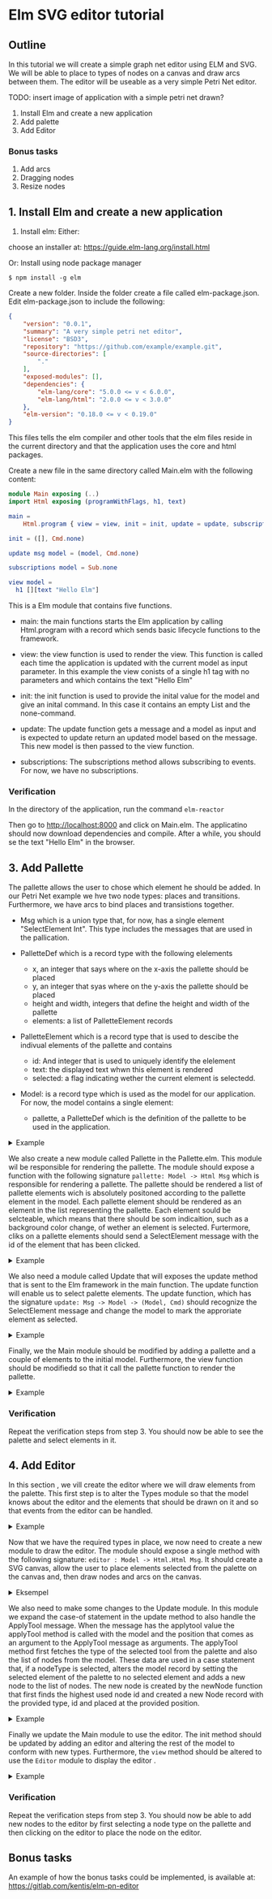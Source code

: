 # Elm SVG editor tutorial 

## Outline


In this tutorial we will create a simple graph net editor using ELM and SVG. We will be able to place to types of nodes on a canvas and draw arcs between them. The editor will be useable as a very simple Petri Net editor.

TODO: insert image of application with a simple petri net drawn?


1. Install Elm and create a new application
3. Add palette
4. Add Editor


### Bonus tasks

1. Add arcs
2. Dragging nodes
3. Resize nodes



## 1. Install Elm and create a new application
1. Install elm:
Either:

choose an installer at: https://guide.elm-lang.org/install.html

Or: 
Install using node package manager
```
$ npm install -g elm
``` 


Create a new folder. Inside the folder create a file called elm-package.json. Edit elm-package.json to include the following:

```json
{
    "version": "0.0.1",
    "summary": "A very simple petri net editor",
    "license": "BSD3",
    "repository": "https://github.com/example/example.git",
    "source-directories": [
        "."
    ],
    "exposed-modules": [],
    "dependencies": {
        "elm-lang/core": "5.0.0 <= v < 6.0.0",
        "elm-lang/html": "2.0.0 <= v < 3.0.0"
    },
    "elm-version": "0.18.0 <= v < 0.19.0"
}
```

This files tells the elm compiler and other tools that the elm files reside in the current directory and that the application uses the core and html packages.

Create a new file in the same directory called Main.elm with the following content:

```elm
module Main exposing (..)
import Html exposing (programWithFlags, h1, text)

main =
    Html.program { view = view, init = init, update = update, subscriptions = subscriptions }

init = ([], Cmd.none)

update msg model = (model, Cmd.none)

subscriptions model = Sub.none

view model =
  h1 [][text "Hello Elm"]
```

This is a Elm module that contains five functions.

- main: the main functions starts the Elm application by calling Html.program with a record which sends basic lifecycle functions to the framework.

- view: the view function is used to render the view. This function is called each time the application is updated with the current model as input parameter. In this example the view conists of a single h1 tag with no parameters and which contains the text "Hello Elm"

- init: the init function is used to provide the inital value for the model and give an inital command. In this case it contains an empty List and the none-command.

- update: The update function gets a message and a model as input and is expected to update return an updated model based on the message. This new  model is then passed to the view function.

- subscriptions: The subscriptions method allows subscribing to events. For now, we have no subscriptions.

### Verification

In the directory of the application, run the command `elm-reactor`

Then go to <http://localhost:8000> and click on Main.elm. The applicatino should now download dependencies and compile. After a while, you should se the text "Hello Elm" in the browser.

## 3. Add Pallette

The pallette allows the user to chose which element he should be added. In our Petri Net example we hve two node types: places and transitions. Furthermore, we have arcs to bind places and transistions together.

- Msg which is a union type that, for now, has a single element "SelectElement Int". This type includes the messages that are used in the pallication.
- PalletteDef which is a record type with the following elelements
  - x, an integer that says where on the x-axis the pallette should be placed
  - y, an integer that syas where on the y-axis the pallette should be placed
  - height and width, integers that define the height and width of the pallette
  - elements: a list of PalletteElement records

- PalletteElement which is a record type that is used to descibe the indivual elements of the pallette and contains
  - id: And integer that is used to uniquely identify the elelement
  - text: the displayed text whwn this element is rendered
  - selected: a flag indicating wether the current element is selectedd.

- Model: is a record type which is used as the model for our application. For now, the model contains a single element:
  - pallette, a PalletteDef which is the definition of the pallette to be used in the application.

<details>
<summary>Example</summary>
<pre><code class="code highlight js-syntax-highlight elm dark" lang="elm">
module Types exposing (..)

type Msg = 
  SelectElement Int

type alias PalletteDef =
  {
    x: Int
    , y: Int
    , height: Int
    , width: Int
    , elements: List PalletteElement
  }

type alias PalletteElement =
  {
    id : Int
  , text: String 
  , selected: Bool
  }

type alias Model = 
  {
    pallette: PalletteDef
  }
</pre></code>

</details>


<!-- This created a single Union type called Msg and several record types. The Msg union type contains a single element SelectElement which is tagged with an Int. This type is used to send messages to the update function based on events such as from the UI.

The next type, which is a record type, named PalletteDef is the definition of a pallette. It contains an x and y that is used to position the pallette as well as the height and width of the pallette. Finally the record contains a list og PalletteElements called elements.

The PalletteElement type is defined -->

We also create a new module called Pallette in the  Pallette.elm. This module wil be responsible for rendering the pallette. The module should expose a function with the following signature ```pallette: Model -> Html Msg``` which is responsible for rendering a pallette. The pallette should be rendered a list of pallette elements wich is absolutely positoned according to the pallette element in the model. Each pallette element should be rendered as an element in the list representing the pallette. Each element sould be selcteable, which means that there should be som indicaition, such as a background color change, of wether an element is selected. Furtermore, cliks on a pallette elements should send a SelectElement message with the id of the element that has been clicked.

<details>
<summary>Example</summary>

<pre><code lang="elm">
module Pallette exposing (pallette)
import Html exposing (..)
import Html.Attributes exposing (..)
import Html.Events exposing (..)
import Types exposing (..)

pallette model =
    ul [Html.Attributes.style [ ("position", "absolute")
                              , ("left", ((toString model.pallette.x)++"px"))
                              , ("top", ((toString model.pallette.y)++"px"))
                              , ("width", ((toString model.pallette.width)++"px"))
                              , ("height", ((toString model.pallette.height)++"px"))
                              , ("margin", "0")
                              , ("padding", "0")
                              , ("text-align", "left")
                              , ("border-right","solid")]
       ]
       (List.map renderElement model.pallette.elements)

renderElement : PalletteElement -> Html Msg
renderElement element =
    li [style (getElementStyle element), onClick (SelectElement element.id) ] [ text element.text ]

getElementStyle : PalletteElement -> List (String, String)
getElementStyle element =
    [
        ("background-color", case element.selected of
                    True ->
                        "gray"
                    _ ->
                        "white"
        )
    ]
</pre></code>

</details>

<!-- This creates the module Palette that exposes the function pallette. The pallette function creates a ul Html element that contains one item for each pallette element from the model. This is achieved by using the List.map function in line XX that calls the renderElement function on each item in the list given by model.pallette.elements and retuns a list of the results of the renderElement function. -->

We also need a module called Update that will exposes the update method that is sent to the Elm framework in the main function. The update function will enable us to select palette elements. The update function, which has the signature
`update: Msg -> Model -> (Model, Cmd)` should recognize the SelectElement message and change the model to mark the approriate element as selected.

<details>
<summary>Example</summary>

```elm

module Update exposing (update)
import Types exposing (..)

update msg model = 
  case msg of
    SelectElement id ->
      ({model | pallette = (selectInPallette model.pallette id)}, Cmd.none)


selectInPallette pallette id =
  {pallette | elements=(List.map 
    (\x -> case x.id == id of 
      True ->
        {x | selected = True}
      False ->
        {x | selected = False}
    )  pallette.elements)}

```

</details>

<!-- The update function contails a switch statement over the Msg type which, for now, only contains the SelectElement value. This will be expanded later, however, for now, the case statement in the update function only hase a single case which selects a pallette element. To do this we use a syntactic trick where we create a new model by taking all the fields in the model except from the pallette which is generated by the selectInPallette function. This dunction uses the same syntactic trick together with the List.map function to select the element which id is given as a paramter to the function. -->

Finally, we the Main module should be modified by adding a pallette and a couple of elements to the initial model. Furthermore, the view function should be modifiedd so that it call the pallette function to render the pallette.

<details>
<summary>Example</summary>

```elm

module Main exposing (..)
import Html exposing (programWithFlags, h1, text, div)
import Pallette exposing (pallette)
import Types exposing (..)
import Update exposing(update)

main =
    Html.program { view = view, init = init, update = update, subscriptions = subscriptions }

init = ({ 
  pallette = {
    x=10
    , y=10
    , height = 500
    , width = 100
    , elements = [
      {
        id = 1
        , text = "Place"
        , selected = False
      }
      ,{
        id = 2
        , text = "Transition"
        , selected = False
      }
    ]
  }
 }, Cmd.none)

subscriptions model = Sub.none

view model =
  div [][
       pallette model
   ]

```

</details>
<!-- 
The main function is mostly the same as before except that the update function now comes from the Update module. The init function is expanded to support the new Model type from the Types module. Finally we have have changed the view function so that it now creates a div whose content is given by the pallette function from the Pallette moule. -->


### Verification

Repeat the verification steps from step 3. You should now be able to see the palette and select elements in it. 

## 4. Add Editor

In this section , we vill create the editor where we will draw elements from the palette. This first step is to alter the Types module so that the model knows about the editor and the elements that should be drawn on it and so that events from the editor can be handled.

<details>
  <summary>Example</summary>

```elm

module Types exposing (..)
import Mouse exposing (Position)

type Msg = 
  SelectElement Int
  | ApplyTool Int Position
  
type alias PalletteDef =
  {
    x: Int
    , y: Int
    , height: Int
    , width: Int
    , elements: List PalletteElement
  }

type alias PalletteElement =
  { 
    id : Int
  , text: String
  , selected: Bool
  , nodeType: NodeType 
  }

type alias EditorDef = 
  {
    x: Int
    , y: Int
    , height: Int
    , width: Int
  }

type NodeType = 
  Place
  | Transition

type alias NodeDef = 
  {
    id: Int
    , x: Int
    , y: Int
    , nodeType: NodeType
  }

type alias Model =
  {
    pallette: PalletteDef
    , editor: EditorDef
    , nodes: List NodeDef
  }
```

</details>

<!-- Firstly we import Position from the Mouse module. This is used when we modify the Msg type to also include an ApplyTool element which takes an Position which reflects where on the editor the event eminates from. We also add a nodetype element to the PalletElement record. This element has the type NodeType which we define to be a union type with two values: Place and Transition. This is used to determine which type of node will be created based on the selected element in the pallette.

Next, we create the EditorDef and NodeDef types to define the editor and the nodes that should be shown in the editor. The EditorDef type contains the position of the editor and its dimensions while the NodeDef type inclides the id, type and positions of each node. Finaly, we modify the model type to include a field for the editor defintion and a list of nodes. -->

Now that we have the required types in place, we now need to create a new module to draw the editor. The module should expose a single method with the following signature: `editor : Model -> Html.Html Msg`. It should create a SVG canvas, allow the user to place elements selected from the palette on the canvas and, then draw nodes and arcs on the canvas.

<details>
<summary>Eksempel</summary>

```elm

module Editor exposing (editor)
import Html exposing (..)
import Svg exposing (..)
import Svg.Attributes exposing (..)
import Html.Events exposing (..)
import Mouse exposing (position, Position)
import Json.Decode as Decode
import Types exposing (..)


editor : Model -> Html.Html Msg
editor model =
    svg [
        width (toString model.editor.width)
        , height (toString model.editor.height)
        , Svg.Attributes.style (" position: absolute; left: "++ (toString model.editor.x) ++"px; top:"++(toString model.editor.y) ++"px;   ")
        , viewBox "0 0 1200 1000"
        , onEditorClick ]
        (List.concat (List.map renderNode model.nodes))

renderNode: NodeDef -> List (Svg.Svg Msg)
renderNode node =
    case node.nodeType of
        Place ->
            place node
        Transition ->
            transition node

transition : NodeDef -> List (Svg.Svg Msg)
transition trans =
    [rect [
              x (toString trans.x)
            , y (toString trans.y)
            , width "10px"
            , height "10px"
            , fill "white"
            , stroke "black"
            , strokeWidth "1"] []
    ]


place : NodeDef -> List (Svg.Svg Msg)
place pl =
    [
        circle [  cx (toString pl.x)
                , cy (toString pl.y)
                , r "5px"
                , stroke "black"
                , strokeWidth "1"
                , fillOpacity "0"] []
    ]

onEditorClick:  Html.Attribute Msg
onEditorClick  =
    onWithOptions "click" {stopPropagation=True, preventDefault=True}  (Decode.map (ApplyTool) Mouse.position)

```

</details>

<!-- The module uses several libraries as  well as the Types module. It exposes only a single function editor. The editor function takes a Model as an argument end returns a list of html elements. Specifically, the function creates an svg area and then draws each node by calling the renderNode function for each node in the list of nodes in the model.

The renderNode function uses the nodeType element in NodeDef to figure out how to draw each node and returns the result of the transition or place methods. The place and transition methods return a rectangle or circle respectively. These shapes are then placed on the svg area by the editor method by incluing the list og shapes as the second argument to the svg function. In the first of the two lists that are the arguments to the svg function we also call the onEditorClick function. This function returns an event handler that handles clicks on the editor. This handeler sends the ApplyTool message to the update function with the position of the mouse as argument. This message is used to add nodes to the editor. -->

We also need to make some changes to the Update module. In this module we expand the case-of statement in the update method to also handle the ApplyTool message. When the message has the applytool value the applyTool method is called with the model and the position that comes as an argument to the ApplyTool message as arguments. The applyTool method first fetches the type of the selected tool from the palette and also the list of nodes from the model. These data are used in a case statement that, if a nodeType is selected, alters the model record by setting the selected element of the palette to no selected element and adds a new node to the list of nodes. The new node is created by the newNode function that first finds the highest used node id and created a new Node record with the provided type, id and placed at the provided position.

<details>
<summary>Example</summary>

```elm

module Update exposing (update)
import Types exposing (..)
import Mouse exposing (Position)

update msg model = 
  case msg of
    SelectElement id ->
      ({model | pallette = (selectInPallette model.pallette id)}, Cmd.none)
    ApplyTool pos ->
        ((applyTool model pos ), Cmd.none)

applyTool model pos =
  let
    newElementType = List.head (List.map (\x -> x.nodeType) (List.filter (\x -> x.selected) model.pallette.elements ))
    nodes = model.nodes
  in
        case newElementType of
          Just nodeType ->
            {model | pallette = (selectInPallette model.pallette -1), nodes=(model.nodes ++ [(newNode nodeType pos model)] )}
          Nothing ->
            model

newNode nodeType pos model = 
  let
    nextId = 
      case (List.maximum <| List.map (\x -> x.id ) model.nodes) of
        Just n ->
          n+1
        Nothing ->
          1
  in
    {id=nextId, nodeType = nodeType, x=pos.x-model.editor.x, y=pos.y-model.editor.y}

selectInPallette pallette id =
  {pallette | elements=(List.map 
    (\x -> case x.id == id of 
      True ->
        {x | selected = True}
      False ->
        {x | selected = False}
    )  pallette.elements)}

```

</details>

Finally we update the Main module to use the editor. The init method should be updated by adding an editor and altering the rest of the model to conform with new types. Furthermore, the `view` method should be altered to use the `Editor` module to display the editor .

<details>
<summary>Example</summary>

```elm

module Main exposing (..)
import Html exposing (programWithFlags, h1, text, div)
import Pallette exposing (pallette)
import Types exposing (..)
import Update exposing(update)
import Editor exposing(editor)
main =
    Html.program { view = view, init = init, update = update, subscriptions = subscriptions }

init = ({ 
  pallette = {
    x=10
    , y=10
    , height = 500
    , width = 100
    , elements = [
      {
        id = 1
        , text = "Place"
        , selected = False
        , nodeType = Place 
      }
      ,{
        id = 2
        , text = "Transition"
        , selected = False
        , nodeType = Transition
      }
    ]
  }
  , editor = {
    x=110
    , y=10
    , height = 1000
    , width = 1200
  } 
  , nodes = []
 }, Cmd.none)

subscriptions model = Sub.none

view model = 
  div [][
       pallette model
       ,editor model
   ]
```

</details>

<!-- 
In the init method, we have added a node type to the elements in the pallet. Furthermore, we have added the definition of the editor to the Model record returned by init. The  editor is placed at x=110 and y=10 and is given 1000 pixels in height and 1200 pixels in width. In the view function, we now, in addition to calling the pallette function, call the editor finction and let the result be the second element of the list which is the second argument to the div section. This makes the editor to be rendered as a part of the div created by the div finction in view. -->

### Verification
Repeat the verification steps from step 3. You should now be able to add new nodes to the editor by first selecting a node type on the pallette and then clicking on the editor to place the node on the editor.

## Bonus tasks

An example of how the bonus tasks could be implemented, is available at: <https://gitlab.com/kentis/elm-pn-editor>